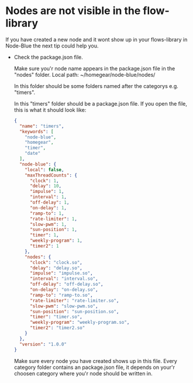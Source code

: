# Nodes are not visible in the flow-library

If you have created a new node and it wont show up in your flows-library in Node-Blue the next tip could help you. 



- Check the package.json file.

  Make sure you'r node name appears in the package.json file in the "nodes" folder.
  Local path: ~/homegear/node-blue/nodes/

  In this folder should be some folders named after the categorys e.g. "timers".

  In this "timers" folder should be a package.json file.
  If you open the file, this is what it should look like:

  ```.json
  {
    "name": "timers",
    "keywords": [
      "node-blue",
      "homegear",
      "timer",
      "date"
    ],
    "node-blue": {
      "local": false,
      "maxThreadCounts": {
        "clock": 1,
        "delay": 10,
        "impulse": 1,
        "interval": 1,
        "off-delay": 1,
        "on-delay": 1,
        "ramp-to": 1,
        "rate-limiter": 1,
        "slow-pwm": 1,
        "sun-position": 1,
        "timer": 1,
        "weekly-program": 1,
        "timer2": 1
      },
      "nodes": {
        "clock": "clock.so",
        "delay": "delay.so",
        "impulse": "impulse.so",
        "interval": "interval.so",
        "off-delay": "off-delay.so",
        "on-delay": "on-delay.so",
        "ramp-to": "ramp-to.so",
        "rate-limiter": "rate-limiter.so",
        "slow-pwm": "slow-pwm.so",
        "sun-position": "sun-position.so",
        "timer": "timer.so",
        "weekly-program": "weekly-program.so",
        "timer2": "timer2.so"
      }
    },
    "version": "1.0.0"
  }
  ```

  Make sure every node you have created shows up in this file.
  Every category folder contains an package.json file, it depends on your'r choosen category where you'r node should be written in. 